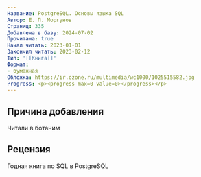```yaml
---
Название: PostgreSQL. Основы языка SQL
Автор: Е. П. Моргунов
Страниц: 335
Добавлена в базу: 2024-07-02
Прочитана: true
Начал читать: 2023-01-01
Закончил читать: 2023-02-12
Тип: '[[Книга]]'
Формат:
- бумажная
Обложка: https://ir.ozone.ru/multimedia/wc1000/1025515582.jpg
Progress: <p><progress max=0 value=0></progress></p>
---
```

## Причина добавления

Читали в ботаним

## Рецензия

Годная книга по SQL в PostgreSQL